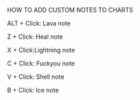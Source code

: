 HOW TO ADD CUSTOM NOTES TO CHARTS

ALT + Click: Lava note

Z + Click: Heal note

X + Click:Lightning note

C + Click: Fuckyou note

V + Click: Shell note

B + Click: Ice note